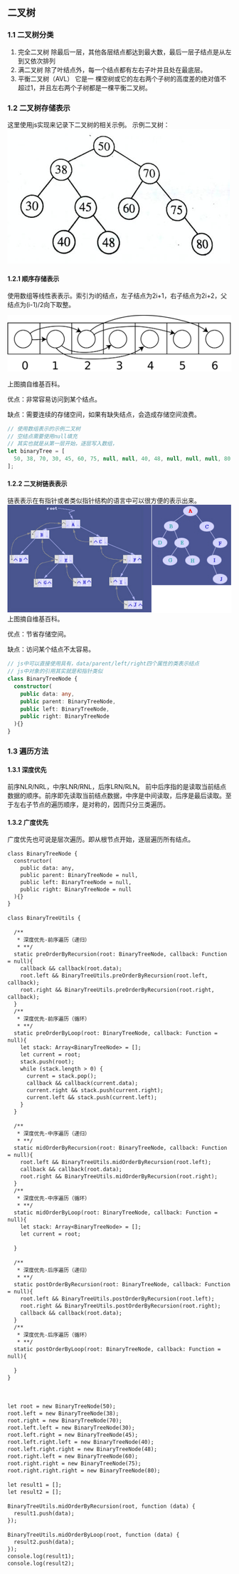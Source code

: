 ## 二叉树

### 1.1 二叉树分类
1. 完全二叉树 除最后一层，其他各层结点都达到最大数，最后一层子结点是从左到又依次排列
2. 满二叉树  除了叶结点外，每一个结点都有左右子叶并且处在最底层。
3. 平衡二叉树（AVL） 它是一 棵空树或它的左右两个子树的高度差的绝对值不超过1，并且左右两个子树都是一棵平衡二叉树。

### 1.2 二叉树存储表示

这里使用js实现来记录下二叉树的相关示例。
示例二叉树：
![示例用二叉树](../imgs/binaryTree.jpg)

#### 1.2.1 顺序存储表示

使用数组等线性表表示。索引为i的结点，左子结点为2i+1，右子结点为2i+2，父结点为(i-1)/2向下取整。

![数组表示的二叉树](../imgs/Binary_tree_in_array.png)

上图摘自维基百科。

优点：非常容易访问到某个结点。

缺点：需要连续的存储空间，如果有缺失结点，会造成存储空间浪费。

``` javascript
// 使用数组表示的示例二叉树
// 空结点需要使用null填充
// 其实也就是从第一层开始，逐层写入数组，
let binaryTree = [
  50, 38, 70, 30, 45, 60, 75, null, null, 40, 48, null, null, null, 80
];
```

#### 1.2.2 二叉树链表表示

链表表示在有指针或者类似指针结构的语言中可以很方便的表示出来。
![链表表示的二叉树](../imgs/3clb.jpg)
上图摘自维基百科。

优点：节省存储空间。

缺点：访问某个结点不太容易。

``` typescript
// js中可以直接使用具有，data/parent/left/right四个属性的类表示结点
// js中对象的引用其实就是和指针类似
class BinaryTreeNode {
  constructor(
    public data: any,
    public parent: BinaryTreeNode,
    public left: BinaryTreeNode,
    public right: BinaryTreeNode
  ){}
}
```

### 1.3 遍历方法

#### 1.3.1 深度优先

前序NLR/NRL，中序LNR/RNL，后序LRN/RLN。
前中后序指的是读取当前结点数据的顺序。前序即先读取当前结点数据，中序是中间读取，后序是最后读取。至于左右子节点的遍历顺序，是对称的，因而只分三类遍历。

#### 1.3.2 广度优先

广度优先也可说是层次遍历。即从根节点开始，逐层遍历所有结点。

```
class BinaryTreeNode {
  constructor(
    public data: any,
    public parent: BinaryTreeNode = null,
    public left: BinaryTreeNode = null,
    public right: BinaryTreeNode = null
  ){}
}

class BinaryTreeUtils {

  /**
   * 深度优先-前序遍历（递归）
   * **/
  static preOrderByRecursion(root: BinaryTreeNode, callback: Function = null){
    callback && callback(root.data);
    root.left && BinaryTreeUtils.preOrderByRecursion(root.left, callback);
    root.right && BinaryTreeUtils.preOrderByRecursion(root.right, callback);
  }
  /**
   * 深度优先-前序遍历（循环）
   * **/
  static preOrderByLoop(root: BinaryTreeNode, callback: Function = null){
    let stack: Array<BinaryTreeNode> = [];
    let current = root;
    stack.push(root);
    while (stack.length > 0) {
      current = stack.pop();
      callback && callback(current.data);
      current.right && stack.push(current.right);
      current.left && stack.push(current.left);
    }
  }

  /**
   * 深度优先-中序遍历（递归）
   * **/
  static midOrderByRecursion(root: BinaryTreeNode, callback: Function = null){
    root.left && BinaryTreeUtils.midOrderByRecursion(root.left);
    callback && callback(root.data);
    root.right && BinaryTreeUtils.midOrderByRecursion(root.right);
  }
  /**
   * 深度优先-中序遍历（循环）
   * **/
  static midOrderByLoop(root: BinaryTreeNode, callback: Function = null){
    let stack: Array<BinaryTreeNode> = [];
    let current = root;

  }

  /**
   * 深度优先-后序遍历（递归）
   * **/
  static postOrderByRecursion(root: BinaryTreeNode, callback: Function = null){
    root.left && BinaryTreeUtils.postOrderByRecursion(root.left);
    root.right && BinaryTreeUtils.postOrderByRecursion(root.right);
    callback && callback(root.data);
  }
  /**
   * 深度优先-后序遍历（循环）
   * **/
  static postOrderByLoop(root: BinaryTreeNode, callback: Function = null){

  }
}



let root = new BinaryTreeNode(50);
root.left = new BinaryTreeNode(38);
root.right = new BinaryTreeNode(70);
root.left.left = new BinaryTreeNode(30);
root.left.right = new BinaryTreeNode(45);
root.left.right.left = new BinaryTreeNode(40);
root.left.right.right = new BinaryTreeNode(48);
root.right.left = new BinaryTreeNode(60);
root.right.right = new BinaryTreeNode(75);
root.right.right.right = new BinaryTreeNode(80);

let result1 = [];
let result2 = [];

BinaryTreeUtils.midOrderByRecursion(root, function (data) {
  result1.push(data);
});

BinaryTreeUtils.midOrderByLoop(root, function (data) {
  result2.push(data);
});
console.log(result1);
console.log(result2);

```


